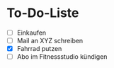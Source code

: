 # To-Do-Liste

* [ ] Einkaufen
* [ ] Mail an XYZ schreiben
* [X] Fahrrad putzen
* [ ] Abo im Fitnessstudio kündigen
